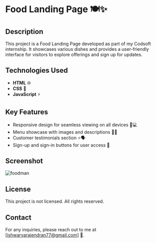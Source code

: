 # Food Landing Page 🍽️✨

## Description
This project is a Food Landing Page developed as part of my Codsoft internship. It showcases various dishes and provides a user-friendly interface for visitors to explore offerings and sign up for updates.

## Technologies Used
- **HTML** 🌐
- **CSS** 🎨
- **JavaScript** ⚡

## Key Features
- Responsive design for seamless viewing on all devices 📱💻
- Menu showcase with images and descriptions 🍔📸
- Customer testimonials section ⭐🗣️
- Sign-up and sign-in buttons for user access 🔑

## Screenshot
![foodman](https://github.com/user-attachments/assets/ae6c95a5-57e8-4169-90ea-522b02b22f37)


## License
This project is not licensed. All rights reserved.

## Contact
For any inquiries, please reach out to me at [ishwaryarajendran77@gmail.com] 📧.
